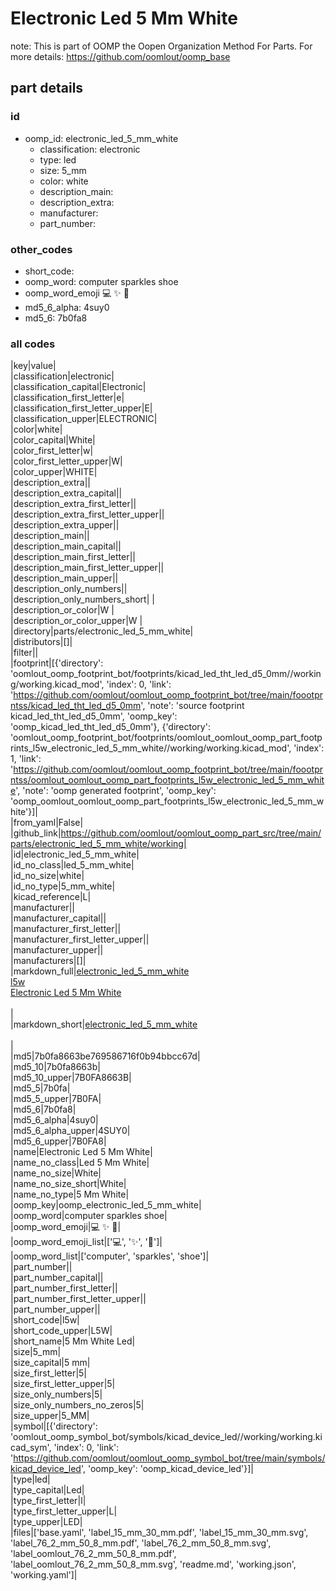 # Electronic Led 5 Mm White  

note: This is part of OOMP the Oopen Organization Method For Parts. For more details: https://github.com/oomlout/oomp_base

##  part details





### id
* oomp_id: electronic_led_5_mm_white
  * classification: electronic
  * type: led
  * size: 5_mm
  * color: white
  * description_main: 
  * description_extra: 
  * manufacturer: 
  * part_number: 

### other_codes
* short_code: 
* oomp_word: computer sparkles shoe
* oomp_word_emoji :computer: :sparkles: :shoe:
* md5_6_alpha: 4suy0
* md5_6: 7b0fa8

### all codes 
|key|value|  
|classification|electronic|  
|classification_capital|Electronic|  
|classification_first_letter|e|  
|classification_first_letter_upper|E|  
|classification_upper|ELECTRONIC|  
|color|white|  
|color_capital|White|  
|color_first_letter|w|  
|color_first_letter_upper|W|  
|color_upper|WHITE|  
|description_extra||  
|description_extra_capital||  
|description_extra_first_letter||  
|description_extra_first_letter_upper||  
|description_extra_upper||  
|description_main||  
|description_main_capital||  
|description_main_first_letter||  
|description_main_first_letter_upper||  
|description_main_upper||  
|description_only_numbers||  
|description_only_numbers_short| |  
|description_or_color|W |  
|description_or_color_upper|W |  
|directory|parts/electronic_led_5_mm_white|  
|distributors|[]|  
|filter||  
|footprint|[{'directory': 'oomlout_oomp_footprint_bot/footprints/kicad_led_tht_led_d5_0mm//working/working.kicad_mod', 'index': 0, 'link': 'https://github.com/oomlout/oomlout_oomp_footprint_bot/tree/main/foootprntss/kicad_led_tht_led_d5_0mm', 'note': 'source footprint kicad_led_tht_led_d5_0mm', 'oomp_key': 'oomp_kicad_led_tht_led_d5_0mm'}, {'directory': 'oomlout_oomp_footprint_bot/footprints/oomlout_oomlout_oomp_part_footprints_l5w_electronic_led_5_mm_white//working/working.kicad_mod', 'index': 1, 'link': 'https://github.com/oomlout/oomlout_oomp_footprint_bot/tree/main/foootprntss/oomlout_oomlout_oomp_part_footprints_l5w_electronic_led_5_mm_white', 'note': 'oomp generated footprint', 'oomp_key': 'oomp_oomlout_oomlout_oomp_part_footprints_l5w_electronic_led_5_mm_white'}]|  
|from_yaml|False|  
|github_link|https://github.com/oomlout/oomlout_oomp_part_src/tree/main/parts/electronic_led_5_mm_white/working|  
|id|electronic_led_5_mm_white|  
|id_no_class|led_5_mm_white|  
|id_no_size|white|  
|id_no_type|5_mm_white|  
|kicad_reference|L|  
|manufacturer||  
|manufacturer_capital||  
|manufacturer_first_letter||  
|manufacturer_first_letter_upper||  
|manufacturer_upper||  
|manufacturers|[]|  
|markdown_full|[electronic_led_5_mm_white](https://github.com/oomlout/oomlout_oomp_part_src/tree/main/parts/electronic_led_5_mm_white/working)<br>[l5w](https://github.com/oomlout/oomlout_oomp_part_src/tree/main/parts/electronic_led_5_mm_white/working)<br>[Electronic Led 5 Mm White](https://github.com/oomlout/oomlout_oomp_part_src/tree/main/parts/electronic_led_5_mm_white/working)<br><br>|  
|markdown_short|[electronic_led_5_mm_white](https://github.com/oomlout/oomlout_oomp_part_src/tree/main/parts/electronic_led_5_mm_white/working)<br><br>|  
|md5|7b0fa8663be769586716f0b94bbcc67d|  
|md5_10|7b0fa8663b|  
|md5_10_upper|7B0FA8663B|  
|md5_5|7b0fa|  
|md5_5_upper|7B0FA|  
|md5_6|7b0fa8|  
|md5_6_alpha|4suy0|  
|md5_6_alpha_upper|4SUY0|  
|md5_6_upper|7B0FA8|  
|name|Electronic Led 5 Mm White|  
|name_no_class|Led 5 Mm White|  
|name_no_size|White|  
|name_no_size_short|White|  
|name_no_type|5 Mm White|  
|oomp_key|oomp_electronic_led_5_mm_white|  
|oomp_word|computer sparkles shoe|  
|oomp_word_emoji|:computer: :sparkles: :shoe:|  
|oomp_word_emoji_list|[':computer:', ':sparkles:', ':shoe:']|  
|oomp_word_list|['computer', 'sparkles', 'shoe']|  
|part_number||  
|part_number_capital||  
|part_number_first_letter||  
|part_number_first_letter_upper||  
|part_number_upper||  
|short_code|l5w|  
|short_code_upper|L5W|  
|short_name|5 Mm White Led|  
|size|5_mm|  
|size_capital|5 mm|  
|size_first_letter|5|  
|size_first_letter_upper|5|  
|size_only_numbers|5|  
|size_only_numbers_no_zeros|5|  
|size_upper|5_MM|  
|symbol|[{'directory': 'oomlout_oomp_symbol_bot/symbols/kicad_device_led//working/working.kicad_sym', 'index': 0, 'link': 'https://github.com/oomlout/oomlout_oomp_symbol_bot/tree/main/symbols/kicad_device_led', 'oomp_key': 'oomp_kicad_device_led'}]|  
|type|led|  
|type_capital|Led|  
|type_first_letter|l|  
|type_first_letter_upper|L|  
|type_upper|LED|  
|files|['base.yaml', 'label_15_mm_30_mm.pdf', 'label_15_mm_30_mm.svg', 'label_76_2_mm_50_8_mm.pdf', 'label_76_2_mm_50_8_mm.svg', 'label_oomlout_76_2_mm_50_8_mm.pdf', 'label_oomlout_76_2_mm_50_8_mm.svg', 'readme.md', 'working.json', 'working.yaml']|  
